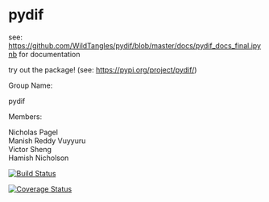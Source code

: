 # pydif

see: https://github.com/WildTangles/pydif/blob/master/docs/pydif_docs_final.ipynb for documentation

try out the package! (see: https://pypi.org/project/pydif/)

Group Name:

pydif

Members:

Nicholas Pagel  
Manish Reddy Vuyyuru  
Victor Sheng  
Hamish Nicholson  

[![Build Status](https://travis-ci.org/pydif/cs207-FinalProject.svg?branch=master)](https://travis-ci.org/pydif/cs207-FinalProject)

[![Coverage Status](https://coveralls.io/repos/github/pydif/cs207-FinalProject/badge.svg?branch=master)](https://coveralls.io/github/pydif/cs207-FinalProject?branch=master)
